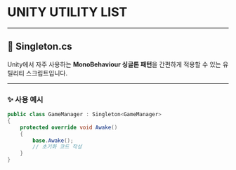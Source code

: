 # UNITY UTILITY LIST
---

## 🧩 Singleton.cs

Unity에서 자주 사용하는 **MonoBehaviour 싱글톤 패턴**을 간편하게 적용할 수 있는 유틸리티 스크립트입니다.

---

### ✨ 사용 예시

```csharp
public class GameManager : Singleton<GameManager>
{
    protected override void Awake()
    {
        base.Awake();
        // 초기화 코드 작성
    }
}
